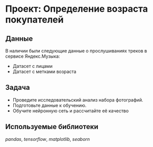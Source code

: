 # Проект: Определение возраста покупателей

## Данные

В наличии были следующие данные о прослушиваниях треков в сервисе Яндекс.Музыка:
- Датасет с лицами
- Датасет с метками возраста

## Задача

- Проведите исследовательский анализ набора фотографий.
- Подготовьте данные к обучению.
- Обучите нейронную сеть и рассчитайте её качество

## Используемые библиотеки
*pandas*, *tensorflow*, *matplotlib*, *seaborn*
